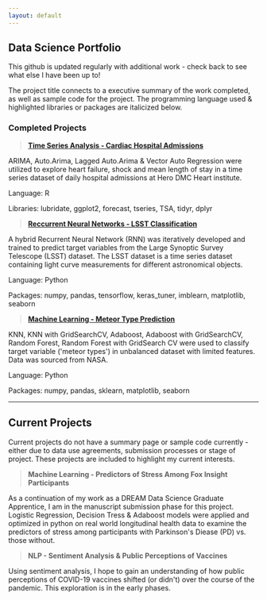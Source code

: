 ```yaml
---
layout: default
---
```

## Data Science Portfolio ##

This github is updated regularly with additional work - check back to see what else I have been up to! 

The project title connects to a executive summary of the work completed, as well as sample code for the project. The programming language used & highlighted libraries or packages are italicized below. 

### Completed Projects ###

>__[Time Series Analysis - Cardiac Hospital Admissions](./content/tsa_cardiac.html)__

ARIMA, Auto.Arima, Lagged Auto.Arima & Vector Auto Regression were utilized to explore heart failure, shock and mean length of stay in a time series dataset of daily hospital admissions at Hero DMC Heart institute.

Language: R  

Libraries: lubridate, ggplot2, forecast, tseries, TSA, tidyr, dplyr

>__[Reccurrent Neural Networks - LSST Classification](./content/rnn_lsst.html)__

A hybrid Recurrent Neural Network (RNN) was iteratively developed and trained to predict target variables from the Large Synoptic Survey Telescope (LSST) dataset. The LSST dataset is a time series dataset containing light curve measurements for different astronomical objects.

Language: Python

Packages: numpy, pandas, tensorflow, keras_tuner, imblearn, matplotlib, seaborn

>__[Machine Learning - Meteor Type Prediction](./content/ml_meteor.html)__

KNN, KNN with GridSearchCV, Adaboost, Adaboost with GridSearchCV, Random Forest, Random Forest with GridSearch CV were used to classify target variable ('meteor types') in unbalanced dataset with limited features. Data was sourced from NASA.

Language: Python 

Packages: numpy, pandas, sklearn, matplotlib, seaborn

***

## Current Projects ##

Current projects do not have a summary page or sample code currently - either due to data use agreements, submission processes or stage of project. These projects are included to highlight my current interests.

>__Machine Learning - Predictors of Stress Among Fox Insight Participants__

As a continuation of my work as a DREAM Data Science Graduate Apprentice, I am in the manuscript submission phase for this project. Logistic Regression, Decision Tress & Adaboost models were applied and optimized in python on real world longitudinal health data to examine the predictors of stress among participants with Parkinson's Diease (PD) vs. those without. 

>__NLP - Sentiment Analysis & Public Perceptions of Vaccines__

Using sentiment analysis, I hope to gain an understanding of how public perceptions of COVID-19 vaccines shifted (or didn't) over the course of the pandemic. This exploration is in the early phases. 

